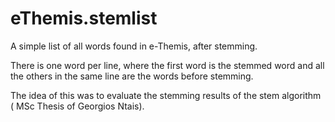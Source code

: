 eThemis.stemlist
=============

A simple list of all words found in e-Themis, after stemming.

There is one word per line, where the first word is the stemmed word and all the others in the same line are the words before stemming.

The idea of this was to evaluate the stemming results of the stem algorithm ( MSc Thesis of Georgios Ntais).

